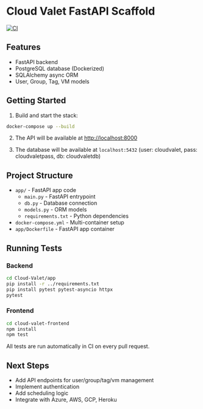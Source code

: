 # Cloud Valet FastAPI Scaffold

[![CI](https://github.com/patilk234/cloud-valet/actions/workflows/ci.yml/badge.svg)](https://github.com/patilk234/cloud-valet/actions/workflows/ci.yml)

## Features
- FastAPI backend
- PostgreSQL database (Dockerized)
- SQLAlchemy async ORM
- User, Group, Tag, VM models

## Getting Started

1. Build and start the stack:

```bash
docker-compose up --build
```

2. The API will be available at [http://localhost:8000](http://localhost:8000)

3. The database will be available at `localhost:5432` (user: cloudvalet, pass: cloudvaletpass, db: cloudvaletdb)

## Project Structure

- `app/` - FastAPI app code
  - `main.py` - FastAPI entrypoint
  - `db.py` - Database connection
  - `models.py` - ORM models
  - `requirements.txt` - Python dependencies
- `docker-compose.yml` - Multi-container setup
- `app/Dockerfile` - FastAPI app container

## Running Tests

### Backend

```bash
cd Cloud-Valet/app
pip install -r ../requirements.txt
pip install pytest pytest-asyncio httpx
pytest
```

### Frontend

```bash
cd cloud-valet-frontend
npm install
npm test
```

All tests are run automatically in CI on every pull request.

## Next Steps
- Add API endpoints for user/group/tag/vm management
- Implement authentication
- Add scheduling logic
- Integrate with Azure, AWS, GCP, Heroku
